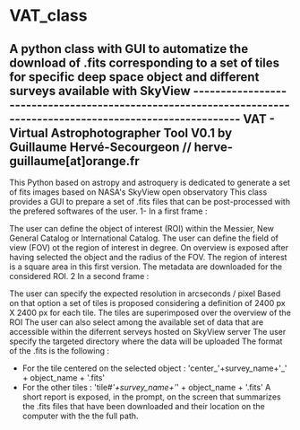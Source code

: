 # VAT_class
A python class with GUI to automatize the download of .fits corresponding to a set of tiles for specific deep space object and different surveys available with SkyView
--------------------------------------------------------------------------------------------------------------                                                  VAT - Virtual Astrophotographer Tool                                                                               V0.1 by Guillaume Hervé-Secourgeon // herve-guillaume[at]orange.fr                               
--------------------------------------------------------------------------------------------------------------------------------
This Python based on astropy and astroquery is dedicated to generate a set of fits images based on NASA's SkyView open observatory
This class provides a GUI to prepare a set of .fits files that can be post-processed with the prefered softwares of the user.
1- In a first frame :


 The user can define the object of interest (ROI) within the Messier, New General Catalog or International Catalog.
 The user can define the field of view (FOV) ot the region of interest in degree.
 On overview is exposed after having selected the object and the radius of the FOV.
 The region of interest is a square area in this first version.
 The metadata are downloaded for the considered ROI.
2 In a second frame :

 The user can specify the expected resolution in arcseconds / pixel
 Based on that option a set of tiles is proposed considering a definition of 2400 px X 2400 px for each tile.
 The tiles are superimposed over the overview of the ROI
 The user can also select among the available set of data that are accessible within the diferrent serveys hosted on SkyView server
 The user specify the targeted directory where the data will be uploaded
 The format of the .fits is the following : 
 - For the tile centered on the selected object : 'center_'+survey_name+'_' + object_name + '.fits'
 - For the other tiles : 'tile#_'+survey_name+'_' + object_name + '.fits'
 A short report is exposed, in the prompt, on the screen that summarizes the .fits files that have been downloaded and their location on the computer with the the full path.
